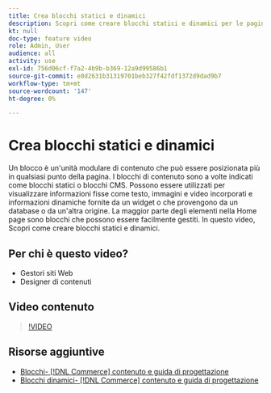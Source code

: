 ```yaml
---
title: Crea blocchi statici e dinamici
description: Scopri come creare blocchi statici e dinamici per le pagine store.
kt: null
doc-type: feature video
role: Admin, User
audience: all
activity: use
exl-id: 756d06cf-f7a2-4b9b-b369-12a9d99586b1
source-git-commit: e8d2631b31319701beb327f42fdf1372d9dad9b7
workflow-type: tm+mt
source-wordcount: '147'
ht-degree: 0%

---
```


# Crea blocchi statici e dinamici

Un blocco è un&#39;unità modulare di contenuto che può essere posizionata più in qualsiasi punto della pagina. I blocchi di contenuto sono a volte indicati come blocchi statici o blocchi CMS. Possono essere utilizzati per visualizzare informazioni fisse come testo, immagini e video incorporati e informazioni dinamiche fornite da un widget o che provengono da un database o da un&#39;altra origine. La maggior parte degli elementi nella Home page sono blocchi che possono essere facilmente gestiti. In questo video, Scopri come creare blocchi statici e dinamici.

## Per chi è questo video?

- Gestori siti Web
- Designer di contenuti

## Video contenuto

>[!VIDEO](https://video.tv.adobe.com/v/343783?quality=12&learn=on)

## Risorse aggiuntive

- [Blocchi-  [!DNL Commerce]  contenuto e guida di progettazione](https://experienceleague.adobe.com/docs/commerce-admin/content-design/elements/blocks/blocks.html)
- [Blocchi dinamici-  [!DNL Commerce]  contenuto e guida di progettazione](https://experienceleague.adobe.com/docs/commerce-admin/content-design/elements/dynamic-blocks/dynamic-blocks.html)
